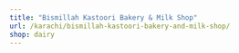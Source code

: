 ```yaml
---
title: "Bismillah Kastoori Bakery & Milk Shop"
url: /karachi/bismillah-kastoori-bakery-and-milk-shop/
shop: dairy
---
```

